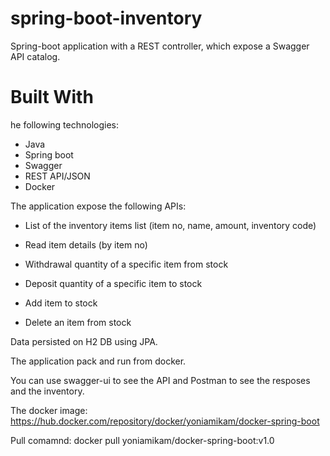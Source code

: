 # spring-boot-inventory
Spring-boot application with a REST controller, which expose a Swagger API catalog.
# Built With

he following technologies:

  - Java
  - Spring boot
  - Swagger
  - REST API/JSON
  - Docker
  
The application expose the following APIs:

  - List of the inventory items list (item no, name, amount, inventory code)

  - Read item details (by item no)

  - Withdrawal quantity of a specific item from stock

  - Deposit quantity of a specific item to stock

  - Add item to stock

  - Delete an item from stock

Data persisted on H2 DB using JPA.

The application pack and run from docker.

You can use swagger-ui to see the API and Postman to see the resposes and the inventory.

The docker image: https://hub.docker.com/repository/docker/yoniamikam/docker-spring-boot

Pull comamnd: docker pull yoniamikam/docker-spring-boot:v1.0
